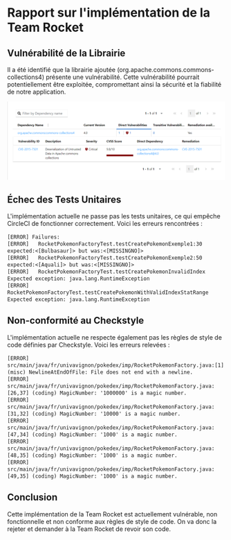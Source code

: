 # Rapport sur l'implémentation de la Team Rocket

## Vulnérabilité de la Librairie

Il a été identifié que la librairie ajoutée (org.apache.commons.commons-collections4) présente une vulnérabilité. Cette vulnérabilité pourrait potentiellement être exploitée, compromettant ainsi la sécurité et la fiabilité de notre application.

[![Dépendance Vulnérabilité](vulna.png)](https://nvd.nist.gov/vuln/detail/CVE-2015-7501)


## Échec des Tests Unitaires

L'implémentation actuelle ne passe pas les tests unitaires, ce qui empêche CircleCI de fonctionner correctement. Voici les erreurs rencontrées :

```
[ERROR] Failures: 
[ERROR]   RocketPokemonFactoryTest.testCreatePokemonExemple1:30 expected:<[Bulbasaur]> but was:<[MISSINGNO]>
[ERROR]   RocketPokemonFactoryTest.testCreatePokemonExemple2:50 expected:<[Aquali]> but was:<[MISSINGNO]>
[ERROR]   RocketPokemonFactoryTest.testCreatePokemonInvalidIndex Expected exception: java.lang.RuntimeException
[ERROR]   RocketPokemonFactoryTest.testCreatePokemonWithValidIndexStatRange Expected exception: java.lang.RuntimeException
```

## Non-conformité au Checkstyle

L'implémentation actuelle ne respecte également pas les règles de style de code définies par Checkstyle. Voici les erreurs relevées :

```
[ERROR] src/main/java/fr/univavignon/pokedex/imp/RocketPokemonFactory.java:[1] (misc) NewlineAtEndOfFile: File does not end with a newline.
[ERROR] src/main/java/fr/univavignon/pokedex/imp/RocketPokemonFactory.java:[26,37] (coding) MagicNumber: '1000000' is a magic number.
[ERROR] src/main/java/fr/univavignon/pokedex/imp/RocketPokemonFactory.java:[31,32] (coding) MagicNumber: '10000' is a magic number.
[ERROR] src/main/java/fr/univavignon/pokedex/imp/RocketPokemonFactory.java:[47,34] (coding) MagicNumber: '1000' is a magic number.
[ERROR] src/main/java/fr/univavignon/pokedex/imp/RocketPokemonFactory.java:[48,35] (coding) MagicNumber: '1000' is a magic number.
[ERROR] src/main/java/fr/univavignon/pokedex/imp/RocketPokemonFactory.java:[49,35] (coding) MagicNumber: '1000' is a magic number.
```

## Conclusion

Cette implémentation de la Team Rocket est actuellement vulnérable, non fonctionnelle et non conforme aux règles de style de code. On va donc la rejeter et demander à la Team Rocket de revoir son code.